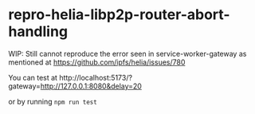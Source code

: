 # repro-helia-libp2p-router-abort-handling

WIP: Still cannot reproduce the error seen in service-worker-gateway as mentioned at https://github.com/ipfs/helia/issues/780

You can test at http://localhost:5173/?gateway=http://127.0.0.1:8080&delay=20

or by running `npm run test`
